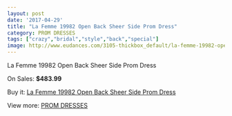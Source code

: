 ```yaml
---
layout: post
date: '2017-04-29'
title: "La Femme 19982 Open Back Sheer Side Prom Dress"
category: PROM DRESSES
tags: ["crazy","bridal","style","back","special"]
image: http://www.eudances.com/3105-thickbox_default/la-femme-19982-open-back-sheer-side-prom-dress.jpg
---
```

La Femme 19982 Open Back Sheer Side Prom Dress

On Sales: **$483.99**
<a href="https://www.eudances.com/en/prom-dresses/1069-la-femme-19982-open-back-sheer-side-prom-dress.html"><amp-img layout="responsive" width="600" height="600" src="//www.eudances.com/3105-thickbox_default/la-femme-19982-open-back-sheer-side-prom-dress.jpg" alt="La Femme 19982 Open Back Sheer Side Prom Dress 0" /></a>
<a href="https://www.eudances.com/en/prom-dresses/1069-la-femme-19982-open-back-sheer-side-prom-dress.html"><amp-img layout="responsive" width="600" height="600" src="//www.eudances.com/3106-thickbox_default/la-femme-19982-open-back-sheer-side-prom-dress.jpg" alt="La Femme 19982 Open Back Sheer Side Prom Dress 1" /></a>

Buy it: [La Femme 19982 Open Back Sheer Side Prom Dress](https://www.eudances.com/en/prom-dresses/1069-la-femme-19982-open-back-sheer-side-prom-dress.html "La Femme 19982 Open Back Sheer Side Prom Dress")

View more: [PROM DRESSES](https://www.eudances.com/en/13-prom-dresses "PROM DRESSES")